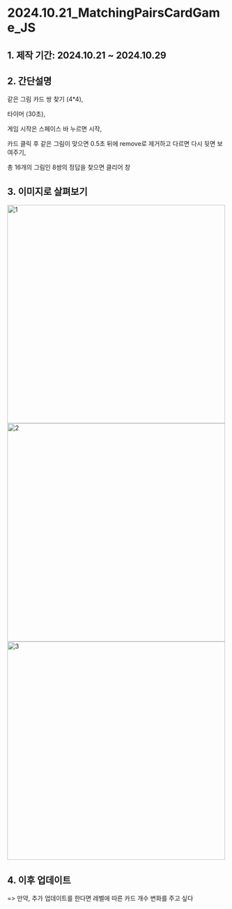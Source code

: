 # 2024.10.21_MatchingPairsCardGame_JS

## 1. 제작 기간: 2024.10.21 ~ 2024.10.29 
## 2. 간단설명

같은 그림 카드 쌍 찾기 (4*4),

타이머 (30초),

게임 시작은 스페이스 바 누르면 시작,

카드 클릭 후 같은 그림이 맞으면 
0.5초 뒤에 remove로 제거하고
다르면 다시 뒷면 보여주기,

총 16개의 그림인 8쌍의 정답을 찾으면 클리어 창

## 3. 이미지로 살펴보기
<img width="500" height="500" alt="1" src="https://github.com/user-attachments/assets/68804113-963b-4334-b892-109406f57913">
<img width="500" height="500" alt="2" src="https://github.com/user-attachments/assets/2a14d94d-36a6-4144-99e8-c259e79af7c0">
<img width="500" height="500" alt="3" src="https://github.com/user-attachments/assets/cd9e993d-56af-4aa8-9f8e-fba5d8258ef5">

## 4. 이후 업데이트
=> 만약, 추가 업데이트를 한다면
레벨에 따른 카드 개수 변화를 주고 싶다
